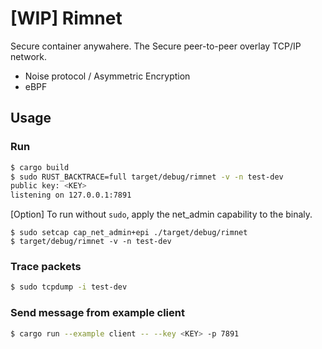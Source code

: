 # [**WIP**] Rimnet

Secure container anywahere.
The Secure peer-to-peer overlay TCP/IP network.

- Noise protocol / Asymmetric Encryption
- eBPF

## Usage

### Run
```sh
$ cargo build
$ sudo RUST_BACKTRACE=full target/debug/rimnet -v -n test-dev
public key: <KEY>
listening on 127.0.0.1:7891
```

[Option] To run without `sudo`, apply the net_admin capability to the binaly.
```
$ sudo setcap cap_net_admin+epi ./target/debug/rimnet
$ target/debug/rimnet -v -n test-dev
```

### Trace packets
```sh
$ sudo tcpdump -i test-dev
```

### Send message from example client
```sh
$ cargo run --example client -- --key <KEY> -p 7891
```
